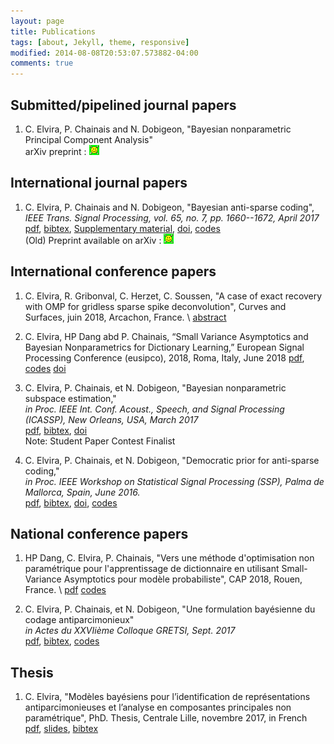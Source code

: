 ```yaml
---
layout: page
title: Publications
tags: [about, Jekyll, theme, responsive]
modified: 2014-08-08T20:53:07.573882-04:00
comments: true
---
```


## Submitted/pipelined journal papers

1. C. Elvira, P. Chainais and N. Dobigeon, "Bayesian nonparametric Principal Component Analysis" <br/>
arXiv preprint : [![arXiv](../images/logo/arxiv_icon.png)](https://arxiv.org/abs/1709.05667) <br/>

## International journal papers

1. C. Elvira, P. Chainais and N. Dobigeon, "Bayesian anti-sparse coding", <br/>
*IEEE Trans. Signal Processing, vol. 65, no. 7, pp. 1660--1672, April 2017* <br/>
[pdf](../pdf/elvira2017_TSP.pdf),    [bibtex](../bibtex/elvira2017_TSP.md),    [Supplementary material](../pdf/elvira2017_TSP_supp_mat.pdf),     [doi](https://doi.org/10.1109/TSP.2016.2645543), [codes](https://github.com/c-elvira/bayesian_antisparse_algorithm)<br/>
(Old) Preprint available on arXiv : [![arXiv](../images/logo/arxiv_icon.png)](http://arxiv.org/abs/1512.06086)<br/>

## International conference papers

1. C. Elvira, R. Gribonval, C. Herzet, C. Soussen, "A case of exact recovery with OMP for gridless sparse spike deconvolution", Curves and Surfaces, juin 2018, Arcachon, France. \\
[abstract](https://hal.inria.fr/view/index/?identifiant=hal-01937532&lang=fr)

2. C. Elvira, HP Dang abd P. Chainais, “Small Variance Asymptotics and Bayesian Nonparametrics for Dictionary Learning,”
European Signal Processing Conference (eusipco), 2018, Roma, Italy, June 2018
[pdf](http://www.hongphuong-dang.com/DATA/2018_EUSIPCO.pdf), [codes](https://github.com/c-elvira/IBPDL-SVA) [doi](https://doi.org/10.23919/EUSIPCO.2018.8553142)

3. C. Elvira, P. Chainais, et N. Dobigeon, "Bayesian nonparametric subspace estimation," <br/>
*in Proc. IEEE Int. Conf. Acoust., Speech, and Signal Processing (ICASSP), New Orleans, USA, March 2017* <br/>
[pdf](../pdf/elvira2017iccasp.pdf), [bibtex](../bibtex/elvira2017_iccasp.md), [doi](https://doi.org/10.1109/ICASSP.2017.7952556) <br/>
Note: Student Paper Contest Finalist

4. C. Elvira, P. Chainais, et N. Dobigeon, "Democratic prior for anti-sparse coding,"<br/>
*in Proc. IEEE Workshop on Statistical Signal Processing (SSP), Palma de Mallorca, Spain, June 2016.*<br/>
[pdf](../pdf/elvira2016ssp.pdf), [bibtex](../bibtex/elvira2016ssp.md),  [doi](https://doi.org/10.1109/SSP.2016.7551813), [codes](https://github.com/c-elvira/bayesian_antisparse_algorithm)

## National conference papers

1. HP Dang, C. Elvira, P. Chainais, "Vers une méthode d'optimisation non paramétrique pour l'apprentissage de dictionnaire en utilisant Small-Variance Asymptotics pour modèle probabiliste", CAP 2018, Rouen, France. \\
[pdf](http://www.hongphuong-dang.com/DATA/2018_2CAP.pdf) [codes](https://github.com/c-elvira/bayesian_antisparse_algorithm)

2. C. Elvira, P. Chainais, et N. Dobigeon, "Une formulation bayésienne du codage antiparcimonieux" <br/>
*in Actes du XXVIième Colloque GRETSI, Sept. 2017* <br/>
[pdf](../pdf/elvira2017gretsi.pdf), [bibtex](../bibtex/elvira2017gretsi.md), [codes](https://github.com/c-elvira/bayesian_antisparse_algorithm) <br/>

## Thesis

1. C. Elvira, "Modèles bayésiens pour l’identification de représentations antiparcimonieuses et l’analyse en composantes principales non paramétrique", PhD. Thesis, Centrale Lille, novembre 2017, in French <br>
[pdf](../pdf/elvira2017manuscritthese.pdf), [slides](../pdf/elvira2017slidesthese.pdf), [bibtex](../bibtex/elvira2017phdthesis.md) <br>

